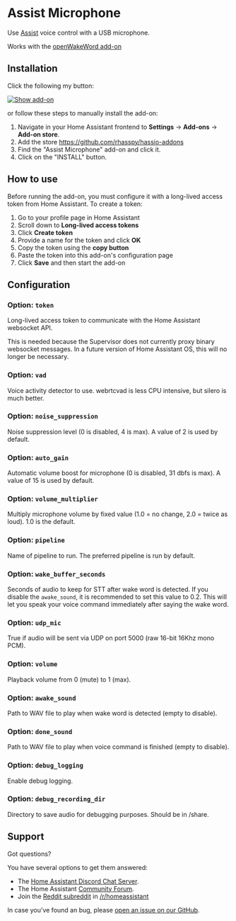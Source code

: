 # Assist Microphone

Use [Assist](https://www.home-assistant.io/voice_control/) voice control with a USB microphone.

Works with the [openWakeWord add-on](https://my.home-assistant.io/redirect/supervisor_addon/?addon=core_openwakeword)


## Installation

Click the following my button:

[![Show add-on](https://my.home-assistant.io/badges/supervisor_addon.svg)](https://my.home-assistant.io/redirect/supervisor_addon/?addon=47701997_assist_microphone&repository_url=https%3A%2F%2Fgithub.com%2Frhasspy%2Fhassio-addons)

or follow these steps to manually install the add-on:

1. Navigate in your Home Assistant frontend to **Settings** -> **Add-ons** -> **Add-on store**.
2. Add the store https://github.com/rhasspy/hassio-addons
3. Find the "Assist Microphone" add-on and click it.
3. Click on the "INSTALL" button.

## How to use

Before running the add-on, you must configure it with a long-lived access token from Home Assistant.
To create a token:

1. Go to your profile page in Home Assistant
2. Scroll down to **Long-lived access tokens**
3. Click **Create token**
4. Provide a name for the token and click **OK**
5. Copy the token using the **copy button** 
6. Paste the token into this add-on's configuration page
7. Click **Save** and then start the add-on

## Configuration

### Option: `token`

Long-lived access token to communicate with the Home Assistant websocket API.

This is needed because the Supervisor does not currently proxy binary websocket messages. In a future version of Home Assistant OS, this will no longer be necessary.

### Option: `vad`

Voice activity detector to use. webrtcvad is less CPU intensive, but silero is much better.

### Option: `noise_suppression`

Noise suppression level (0 is disabled, 4 is max). A value of 2 is used by default.

### Option: `auto_gain`

Automatic volume boost for microphone (0 is disabled, 31 dbfs is max). A value of 15 is used by default.

### Option: `volume_multiplier`

Multiply microphone volume by fixed value (1.0 = no change, 2.0 = twice as loud). 1.0 is the default.

### Option: `pipeline`

Name of pipeline to run. The preferred pipeline is run by default.

### Option: `wake_buffer_seconds`

Seconds of audio to keep for STT after wake word is detected. If you disable the `awake_sound`, it is recommended to set this value to 0.2. This will let you speak your voice command immediately after saying the wake word. 

### Option: `udp_mic`

True if audio will be sent via UDP on port 5000 (raw 16-bit 16Khz mono PCM).

### Option: `volume`

Playback volume from 0 (mute) to 1 (max).

### Option: `awake_sound`

Path to WAV file to play when wake word is detected (empty to disable).

### Option: `done_sound`

Path to WAV file to play when voice command is finished (empty to disable).

### Option: `debug_logging`

Enable debug logging.

### Option: `debug_recording_dir`

Directory to save audio for debugging purposes. Should be in /share.

## Support

Got questions?

You have several options to get them answered:

- The [Home Assistant Discord Chat Server][discord].
- The Home Assistant [Community Forum][forum].
- Join the [Reddit subreddit][reddit] in [/r/homeassistant][reddit]

In case you've found an bug, please [open an issue on our GitHub][issue].

[discord]: https://discord.gg/c5DvZ4e
[forum]: https://community.home-assistant.io
[issue]: https://github.com/home-assistant/addons/issues
[reddit]: https://reddit.com/r/homeassistant
[repository]: https://github.com/rhasspy/hassio-addons

